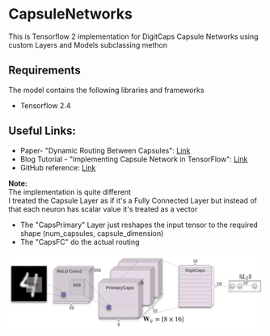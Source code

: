 # CapsuleNetworks
This is Tensorflow 2 implementation for DigitCaps Capsule Networks using custom Layers and Models subclassing methon

## Requirements

The model contains the following libraries and frameworks
- Tensorflow 2.4

## Useful Links:
- Paper- "Dynamic Routing Between Capsules": [Link](https://papers.nips.cc/paper/2017/file/2cad8fa47bbef282badbb8de5374b894-Paper.pdf)
- Blog Tutorial - "Implementing Capsule Network in TensorFlow": [Link](https://radiant-brushlands-42789.herokuapp.com/towardsdatascience.com/implementing-capsule-network-in-tensorflow-11e4cca5ecae)
- GitHub reference: [Link](https://github.com/dedhiaparth98/capsule-network)

**Note:** <br />The implementation is quite different<br />I treated the Capsule Layer as if it's a Fully Connected Layer but instead of that each neuron has scalar value it's treated as a vector<br />
- The "CapsPrimary" Layer just reshapes the input tensor to the required shape (num_capsules, capsule_dimension) 
- The "CapsFC" do the actual routing

![DigitCaps](https://github.com/MoGomaa/CapsuleNetworks/blob/main/CapsuleNetwork.png)
